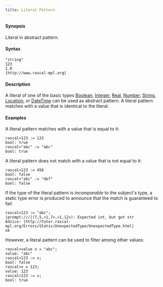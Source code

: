 ```yaml
---
title: Literal Pattern
---
```


#### Synopsis

Literal in abstract pattern.

#### Syntax

```rascal
"string"
123
1.0
|http://www.rascal-mpl.org|
```

#### Description

A literal of one of the basic types [Boolean](../../../Rascal/Expressions/Values/Boolean/index.md), [Integer](../../../Rascal/Expressions/Values/Integer/index.md), [Real](../../../Rascal/Expressions/Values/Real/index.md), [Number](../../../Rascal/Expressions/Values/Number/index.md), [String](../../../Rascal/Expressions/Values/String/index.md), [Location](../../../Rascal/Expressions/Values/Location/index.md), or [DateTime](../../../Rascal/Expressions/Values/DateTime/index.md)
can be used as abstract pattern.
A literal pattern matches with a value that is identical to the literal.

#### Examples

A literal pattern matches with a value that is equal to it:

```rascal-shell 
rascal>123 := 123
bool: true
rascal>"abc" := "abc"
bool: true
```
A literal pattern does not match with a value that is not equal to it:

```rascal-shell 
rascal>123 := 456
bool: false
rascal>"abc" := "def"
bool: false
```
If the type of the literal pattern is *incomparable* to the subject's type, a static type error is produced
to announce that the match is guaranteed to fail:

```rascal-shell ,error
rascal>123 := "abc";
|prompt:///|(7,5,<1,7>,<1,12>): Expected int, but got str
Advice: |http://tutor.rascal-mpl.org/Errors/Static/UnexpectedType/UnexpectedType.html|
ok
```
However, a literal pattern can be used to filter among other values:

```rascal-shell 
rascal>value x = "abc";
value: "abc"
rascal>123 := x;
bool: false
rascal>x = 123;
value: 123
rascal>123 := x;
bool: true
```



